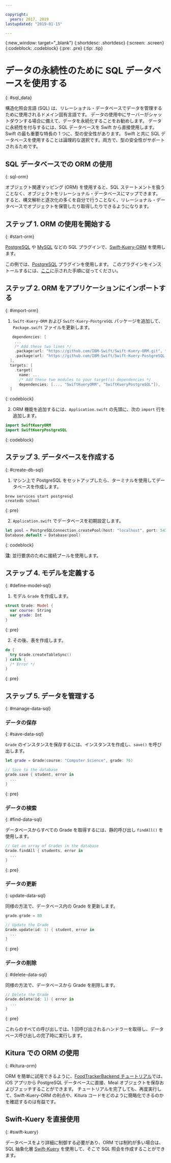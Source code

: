 ```yaml
---

copyright:
  years: 2017, 2019
lastupdated: "2019-01-15"

---
```


{:new_window: target="_blank"}
{:shortdesc: .shortdesc}
{:screen: .screen}
{:codeblock: .codeblock}
{:pre: .pre}
{:tip: .tip}

# データの永続性のために SQL データベースを使用する
{: #sql_data}

構造化照会言語 (SQL) は、リレーショナル・データベースでデータを管理するために使用されるドメイン固有言語です。 データの使用中にサーバーがシャットダウンする場合に備えて、データを永続化することをお勧めします。 データに永続性を付与するには、SQL データベースを Swift から直接使用します。
Swift の最も重要な特長の 1 つに、型の安全性があります。 Swift と共に SQL データベースを使用することは論理的な選択です。両方で、型の安全性がサポートされるためです。

## SQL データベースでの ORM の使用
{: sql-orm}

オブジェクト関連マッピング (ORM) を使用すると、SQL ステートメントを扱うことなく、オブジェクトをリレーショナル・データベースにマップできます。 すると、構文解析と逐次化の多くを自分で行うことなく、リレーショナル・データベースでオブジェクトを保管したり取得したりできるようになります。

## ステップ 1. ORM の使用を開始する
{: #start-orm}

[PostgreSQL](http://github.com/IBM-Swift/Swift-Kuery-PostgreSQL) や [MySQL](http://github.com/IBM-Swift/SwiftKueryMySQL) などの SQL プラグインで、[Swift-Kuery-ORM](http://github.com/IBM-Swift/Swift-Kuery-ORM) を使用します。

この例では、[PostgreSQL](http://github.com/IBM-Swift/Swift-Kuery-PostgreSQL) プラグインを使用します。 このプラグインをインストールするには、[ここ](https://github.com/IBM-Swift/Swift-Kuery-PostgreSQL#postgresql-client-installation)に示された手順に従ってください。

## ステップ 2. ORM をアプリケーションにインポートする
{: #import-orm}

1. `Swift-Kuery-ORM` および `Swift-Kuery-PostgreSQL` パッケージを追加して、`Package.swift` ファイルを更新します。
  ```swift
     dependencies: [
      ...
      /* Add these two lines */
      .package(url: "https://github.com/IBM-Swift/Swift-Kuery-ORM.git", from: "0.0.1"),
      .package(url: "https://github.com/IBM-Swift/Swift-Kuery-PostgreSQL.git", from: "1.0.0"),
    ],
    targets: [
      .target(
        name: ...
        /* Add these two modules to your target(s) dependencies */
        dependencies: [..., "SwiftKueryORM", "SwiftKueryPostgreSQL"]),
    ]
  ```
  {: codeblock}

2. ORM 機能を追加するには、`Application.swift` の先頭に、次の `import` 行を追加します。
  ```swift
  import SwiftKueryORM
  import SwiftKueryPostgreSQL
  ```
  {: codeblock}

## ステップ 3. データベースを作成する
{: #create-db-sql}

1. マシン上で PostgreSQL をセットアップしたら、ターミナルを使用してデータベースを作成します。
  ```
  brew services start postgresql
  createdb school
  ```
  {: pre}

2. `Application.swift` でデータベースを初期設定します。
  ```swift
  let pool = PostgreSQLConnection.createPool(host: "localhost", port: 5432, options: [.databaseName("school")], poolOptions: ConnectionPoolOptions(initialCapacity: 10, maxCapacity: 50, timeout: 10000))
  Database.default = Database(pool)
  ```
  {: codeblock}

  **注**: 並行要求のために接続プールを使用します。

## ステップ 4. モデルを定義する
{: #define-model-sql}

1. モデル `Grade` を作成します。
  ```swift
  struct Grade: Model {
    var course: String
    var grade: Int
  }
  ```
  {: pre}

2. その後、表を作成します。
  ```swift
  do {
    try Grade.createTableSync()
  } catch {
    /* Error */
  }
  ```
  {: pre}

## ステップ 5. データを管理する
{: #manage-data-sql}

### データの保存
{: #save-data-sql}

`Grade` のインスタンスを保存するには、インスタンスを作成し、`save()` を呼び出します。
```swift
let grade = Grade(course: "Computer Science", grade: 76)

// Save to the database
grade.save { student, error in
  ...
}
```
{: pre}

### データの検索
{: #find-data-sql}

データベースからすべての Grade を取得するには、静的呼び出し `findAll()` を使用します。
```swift
// Get an array of Grades in the database
Grade.findAll { students, error in
  ...
}
```
{: pre}

### データの更新
{: update-data-sql}

同様の方法で、データベース内の Grade を更新します。
```swift
grade.grade = 80

// Update the Grade
Grade.update(id: 1) { student, error in
  ...
}
```
{: pre}

### データの削除
{: #delete-data-sql}

同様の方法で、データベースから Grade を削除します。
```swift
// Delete the Grade
Grade.delete(id: 1) { error in
  ...
}
```
{: pre}

これらのすべての呼び出しでは、1 回呼び出されるハンドラーを取得し、データベース呼び出しの完了時に実行します。

## Kitura での ORM の使用
{: #kitura-orm}

ORM を簡単に試用できるように、[FoodTrackerBackend チュートリアル](https://github.com/IBM/FoodTrackerBackend)では、iOS アプリから PostgreSQL データベースに直接、Meal オブジェクトを保存およびフェッチすることができます。 チュートリアルを完了しても、再度実行して、Swift-Kuery-ORM の利点や、Kitura コードをどのように簡略化できるのかを確認するのは有益です。

## Swift-Kuery を直接使用
{: #swift-kuery}

データベースをより詳細に制御する必要があり、ORM では制約が多い場合は、SQL 抽象化層 [Swift-Kuery](http://github.com/IBM-Swift/Swift-Kuery) を使用して、そこで SQL 照会を作成することができます。
